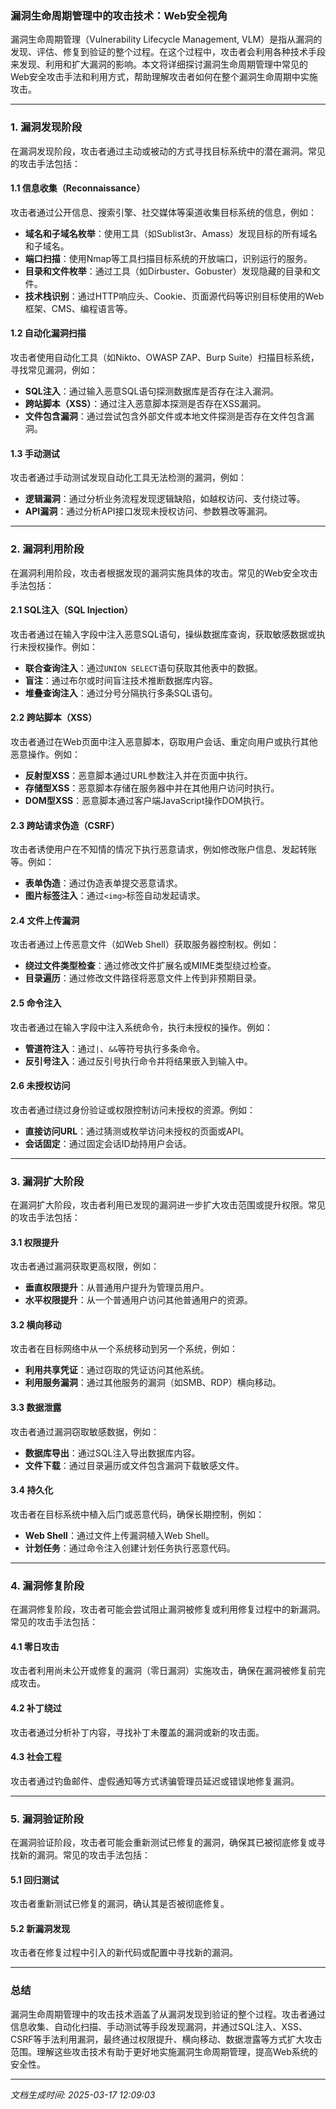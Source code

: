 ### 漏洞生命周期管理中的攻击技术：Web安全视角

漏洞生命周期管理（Vulnerability Lifecycle Management, VLM）是指从漏洞的发现、评估、修复到验证的整个过程。在这个过程中，攻击者会利用各种技术手段来发现、利用和扩大漏洞的影响。本文将详细探讨漏洞生命周期管理中常见的Web安全攻击手法和利用方式，帮助理解攻击者如何在整个漏洞生命周期中实施攻击。

---

### 1. **漏洞发现阶段**

在漏洞发现阶段，攻击者通过主动或被动的方式寻找目标系统中的潜在漏洞。常见的攻击手法包括：

#### 1.1 **信息收集（Reconnaissance）**
攻击者通过公开信息、搜索引擎、社交媒体等渠道收集目标系统的信息，例如：
- **域名和子域名枚举**：使用工具（如Sublist3r、Amass）发现目标的所有域名和子域名。
- **端口扫描**：使用Nmap等工具扫描目标系统的开放端口，识别运行的服务。
- **目录和文件枚举**：通过工具（如Dirbuster、Gobuster）发现隐藏的目录和文件。
- **技术栈识别**：通过HTTP响应头、Cookie、页面源代码等识别目标使用的Web框架、CMS、编程语言等。

#### 1.2 **自动化漏洞扫描**
攻击者使用自动化工具（如Nikto、OWASP ZAP、Burp Suite）扫描目标系统，寻找常见漏洞，例如：
- **SQL注入**：通过输入恶意SQL语句探测数据库是否存在注入漏洞。
- **跨站脚本（XSS）**：通过注入恶意脚本探测是否存在XSS漏洞。
- **文件包含漏洞**：通过尝试包含外部文件或本地文件探测是否存在文件包含漏洞。

#### 1.3 **手动测试**
攻击者通过手动测试发现自动化工具无法检测的漏洞，例如：
- **逻辑漏洞**：通过分析业务流程发现逻辑缺陷，如越权访问、支付绕过等。
- **API漏洞**：通过分析API接口发现未授权访问、参数篡改等漏洞。

---

### 2. **漏洞利用阶段**

在漏洞利用阶段，攻击者根据发现的漏洞实施具体的攻击。常见的Web安全攻击手法包括：

#### 2.1 **SQL注入（SQL Injection）**
攻击者通过在输入字段中注入恶意SQL语句，操纵数据库查询，获取敏感数据或执行未授权操作。例如：
- **联合查询注入**：通过`UNION SELECT`语句获取其他表中的数据。
- **盲注**：通过布尔或时间盲注技术推断数据库内容。
- **堆叠查询注入**：通过分号分隔执行多条SQL语句。

#### 2.2 **跨站脚本（XSS）**
攻击者通过在Web页面中注入恶意脚本，窃取用户会话、重定向用户或执行其他恶意操作。例如：
- **反射型XSS**：恶意脚本通过URL参数注入并在页面中执行。
- **存储型XSS**：恶意脚本存储在服务器中并在其他用户访问时执行。
- **DOM型XSS**：恶意脚本通过客户端JavaScript操作DOM执行。

#### 2.3 **跨站请求伪造（CSRF）**
攻击者诱使用户在不知情的情况下执行恶意请求，例如修改账户信息、发起转账等。例如：
- **表单伪造**：通过伪造表单提交恶意请求。
- **图片标签注入**：通过`<img>`标签自动发起请求。

#### 2.4 **文件上传漏洞**
攻击者通过上传恶意文件（如Web Shell）获取服务器控制权。例如：
- **绕过文件类型检查**：通过修改文件扩展名或MIME类型绕过检查。
- **目录遍历**：通过修改文件路径将恶意文件上传到非预期目录。

#### 2.5 **命令注入**
攻击者通过在输入字段中注入系统命令，执行未授权的操作。例如：
- **管道符注入**：通过`|`、`&&`等符号执行多条命令。
- **反引号注入**：通过反引号执行命令并将结果嵌入到输入中。

#### 2.6 **未授权访问**
攻击者通过绕过身份验证或权限控制访问未授权的资源。例如：
- **直接访问URL**：通过猜测或枚举访问未授权的页面或API。
- **会话固定**：通过固定会话ID劫持用户会话。

---

### 3. **漏洞扩大阶段**

在漏洞扩大阶段，攻击者利用已发现的漏洞进一步扩大攻击范围或提升权限。常见的攻击手法包括：

#### 3.1 **权限提升**
攻击者通过漏洞获取更高权限，例如：
- **垂直权限提升**：从普通用户提升为管理员用户。
- **水平权限提升**：从一个普通用户访问其他普通用户的资源。

#### 3.2 **横向移动**
攻击者在目标网络中从一个系统移动到另一个系统，例如：
- **利用共享凭证**：通过窃取的凭证访问其他系统。
- **利用服务漏洞**：通过其他服务的漏洞（如SMB、RDP）横向移动。

#### 3.3 **数据泄露**
攻击者通过漏洞窃取敏感数据，例如：
- **数据库导出**：通过SQL注入导出数据库内容。
- **文件下载**：通过目录遍历或文件包含漏洞下载敏感文件。

#### 3.4 **持久化**
攻击者在目标系统中植入后门或恶意代码，确保长期控制，例如：
- **Web Shell**：通过文件上传漏洞植入Web Shell。
- **计划任务**：通过命令注入创建计划任务执行恶意代码。

---

### 4. **漏洞修复阶段**

在漏洞修复阶段，攻击者可能会尝试阻止漏洞被修复或利用修复过程中的新漏洞。常见的攻击手法包括：

#### 4.1 **零日攻击**
攻击者利用尚未公开或修复的漏洞（零日漏洞）实施攻击，确保在漏洞被修复前完成攻击。

#### 4.2 **补丁绕过**
攻击者通过分析补丁内容，寻找补丁未覆盖的漏洞或新的攻击面。

#### 4.3 **社会工程**
攻击者通过钓鱼邮件、虚假通知等方式诱骗管理员延迟或错误地修复漏洞。

---

### 5. **漏洞验证阶段**

在漏洞验证阶段，攻击者可能会重新测试已修复的漏洞，确保其已被彻底修复或寻找新的漏洞。常见的攻击手法包括：

#### 5.1 **回归测试**
攻击者重新测试已修复的漏洞，确认其是否被彻底修复。

#### 5.2 **新漏洞发现**
攻击者在修复过程中引入的新代码或配置中寻找新的漏洞。

---

### 总结

漏洞生命周期管理中的攻击技术涵盖了从漏洞发现到验证的整个过程。攻击者通过信息收集、自动化扫描、手动测试等手段发现漏洞，并通过SQL注入、XSS、CSRF等手法利用漏洞，最终通过权限提升、横向移动、数据泄露等方式扩大攻击范围。理解这些攻击技术有助于更好地实施漏洞生命周期管理，提高Web系统的安全性。

---

*文档生成时间: 2025-03-17 12:09:03*

